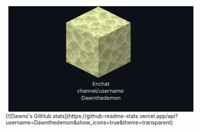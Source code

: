 
<div align="center">
  <img src="./Enchat_Card1.png" height="280" />
</div>
[![Dawns's GitHub stats](https://github-readme-stats.vercel.app/api?username=Dawnthedemon&show_icons=true&theme=transparent)
